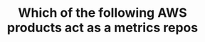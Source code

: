 ---
layout: answer
title: "Which of the following AWS products act as a metrics repos"
blurb: "AWS CloudWatch is a metrics repository that allows users to receive statistics about how their cloud infrastructure is working."
quid: 10
---